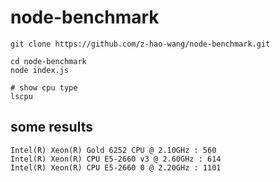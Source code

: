 # node-benchmark
```
git clone https://github.com/z-hao-wang/node-benchmark.git

cd node-benchmark
node index.js

# show cpu type
lscpu
```


## some results
```
Intel(R) Xeon(R) Gold 6252 CPU @ 2.10GHz : 560
Intel(R) Xeon(R) CPU E5-2660 v3 @ 2.60GHz : 614
Intel(R) Xeon(R) CPU E5-2660 0 @ 2.20GHz : 1101
```
